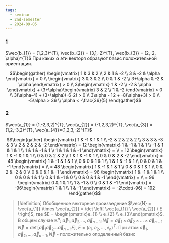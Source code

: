 ```yaml
---
tags:
  - seminar
  - 2nd-semester
  - 2024-09-05
---
```

### 1

$\vec{b_{1}} = (1,2,3)^{T}, \vec{b_{2}} = (3,1,-2)^{T}, \vec{b_{3}} = (2,-2, \alpha)^{T}$
При каких $\alpha$ эти векторя образуют базис положительной ориентации.

$$\begin{gather}
\begin{vmatrix}
1 & 3 & 2 \\
2 & 1 & -2 \\
3 & -2 & \alpha
\end{vmatrix} > 0 \\
\begin{vmatrix}
3 & 3 & 2 \\
0 & 1 & -2 \\
3+\alpha & -2 & \alpha
\end{vmatrix} > 0 \\
3\begin{vmatrix}
1 & -2 \\
-2 & \alpha
\end{vmatrix} + (3+\alpha)\begin{vmatrix}
3 & 2 \\
1 & -2
\end{vmatrix} > 0 \\ 
3(\alpha-4) + (3+\alpha)(-6-2) > 0 \\
3\alpha - 12 + -8(\alpha+3) > 0 \\
-5\alpha > 36 \\
\alpha < -\frac{36}{5}
\end{gather}$$

### 2

$\vec{a_{1}} = (1,-2,3,2)^{T}, \vec{a_{2}} = (-1,2,3,2)^{T}, \vec{a_{3}} = (1,2,-3,2)^{T}, \vec{a_{4}}=(1,2,3,-2)^{T}$

$$\begin{gather}
\begin{vmatrix}
1 & -1 & 1 & 1 \\
-2 & 2 & 2 & 2 \\
3 & 3 & -3 & 3 \\
2 & 2 & 2 & -2
\end{vmatrix} = 12 \begin{vmatrix}
1 & -1 & 1 & 1 \\
-1 & 1 & 1 & 1 \\
1 & 1 & -1 & 1 \\
1 & 1 & 1 & -1
\end{vmatrix} = \\
= 12 \begin{vmatrix}
1 & -1 & 1 & 1 \\
0 & 0 & 2 & 2 \\
1 & 1 & -1 & 1 \\
0 & 0 & 2 & -2
\end{vmatrix} = 48 \begin{vmatrix}
1 & -1 & 1 & 1 \\
0 & 0 & 1 & 1 \\
1 & 1 & -1 & 1 \\
0 & 0 & 1 & -1
\end{vmatrix} = \\
= 48 \begin{vmatrix}
1 & -1 & 1 & 1 \\
0 & 0 & 1 & 1 \\
0 & 2 & -2 & 0 \\
0 & 0 & 1 & -1
\end{vmatrix} = 96 \begin{vmatrix}
1 & -1 & 1 & 1 \\
0 & 0 & 1 & 1 \\
0 & 1 & -1 & 0 \\
0 & 0 & 1 & -1
\end{vmatrix} = \\
= 96 \begin{vmatrix}
0 & 1 & 1 \\
1 & -1 & 0 \\
0 & 1 & -1
\end{vmatrix} = -96\begin{vmatrix}
1 & 1 \\
1 & -1
\end{vmatrix} = -2\cdot(-96) = 192
\end{gather}$$

> [!definition] Обобщенное векторное произведение
> $\vec{N} = \vec{a_{1}} \times \vec{a_{2}} = \det \left[ \vec{a_{1}} \ \vec{a_{2}} \ E \right]$, где $E = \begin{pmatrix}e_{1} \\ e_{2} \\ e_{3}\end{pmatrix}$.
> В общем случае $\mathbb{R}^{n}; \ \vec{a}_{1}, \vec{a}_{2}, \dots, \vec{a}_{n-1}; \vec{N} = \vec{a}_{1} \times \vec{a}_{2} \times \dots \times \vec{a}_{n-1}$
> $\vec{N} = \det \left[ \vec{a}_{1} \vec{a}_{2} \dots \vec{a}_{n-1} E \right]$, $E = (e_{1},e_{2},\dots,e_{n})^{T}$. 
> При этом $\vec{a}_{1}, \vec{a}_{2}, \dots, \vec{a}_{n-1}, \vec{N}$ - положительно опрделенный базис

